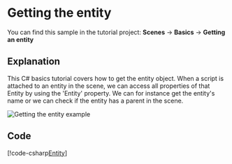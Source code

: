 # Getting the entity 
You can find this sample in the tutorial project: **Scenes** -> **Basics** -> **Getting an entity** 

## Explanation
This C# basics tutorial covers how to get the entity object. When a script is attached to an entity in the scene, we can access all properties of that Entity by using the 'Entity' property. We can for instance get the entity's name or we can check if the entity has a parent in the scene.

![Getting the entity example](media/getting-the-entity.png)

## Code
[!code-csharp[Entity](..\..\..\Tutorials\Tutorials\Basics\GettingTheEntity.cs)]
